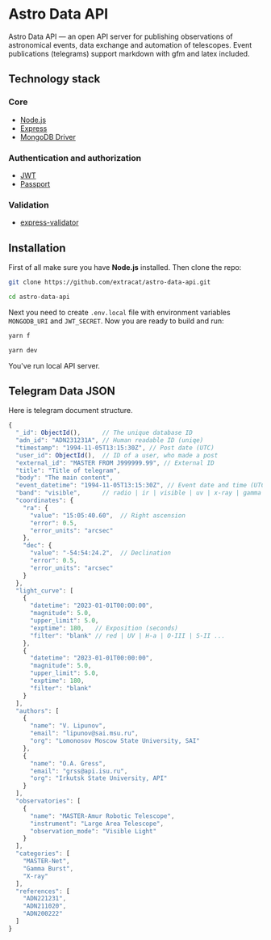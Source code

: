 # Astro Data API 

Astro Data API — an open API server for publishing observations of astronomical events, data exchange and automation of telescopes. Event publications (telegrams) support markdown with gfm and latex included.

## Technology stack

### Core
- [Node.js](https://nodejs.org/)
- [Express](https://expressjs.com)
- [MongoDB Driver](https://mongodb.github.io/node-mongodb-native/)

### Authentication and authorization
- [JWT](https://jwt.io)
- [Passport](https://www.passportjs.org)

### Validation
- [express-validator](https://express-validator.github.io/docs)


## Installation

First of all make sure you have **Node.js** installed. Then clone the repo:

``` sh
git clone https://github.com/extracat/astro-data-api.git

cd astro-data-api
```

Next you need to create `.env.local` file with environment variables `MONGODB_URI` and `JWT_SECRET`. Now you are ready to build and run:

``` sh
yarn f

yarn dev
```

You've run local API server. 


## Telegram Data JSON

Here is telegram document structure.

``` js
{
  "_id": ObjectId(),      // The unique database ID 
  "adn_id": "ADN231231A", // Human readable ID (uniqe)
  "timestamp": "1994-11-05T13:15:30Z", // Post date (UTC)
  "user_id": ObjectId(),  // ID of a user, who made a post
  "external_id": "MASTER FROM J999999.99", // External ID
  "title": "Title of telegram",
  "body": "The main content",
  "event_datetime": "1994-11-05T13:15:30Z", // Event date and time (UTC)
  "band": "visible",      // radio | ir | visible | uv | x-ray | gamma
  "coordinates": {
    "ra": { 
      "value": "15:05:40.60",  // Right ascension 
      "error": 0.5,
      "error_units": "arcsec"
    },
    "dec": {
      "value": "-54:54:24.2",  // Declination
      "error": 0.5,
      "error_units": "arcsec"
    }
  },
  "light_curve": [
    {
      "datetime": "2023-01-01T00:00:00",	
      "magnitude": 5.0,  	
      "upper_limit": 5.0,	
      "exptime": 180,	// Exposition (seconds)
      "filter": "blank" // red | UV | H-a | O-III | S-II ...	
    },	
    {	
      "datetime": "2023-01-01T00:00:00",	
      "magnitude": 5.0,  	
      "upper_limit": 5.0,	
      "exptime": 180,	
      "filter": "blank"	
    }
  ],
  "authors": [
    {
      "name": "V. Lipunov",
      "email": "lipunov@sai.msu.ru",
      "org": "Lomonosov Moscow State University, SAI"
    },
    {
      "name": "O.A. Gress",
      "email": "grss@api.isu.ru", 
      "org": "Irkutsk State University, API"
    }
  ],
  "observatories": [
    {
      "name": "MASTER-Amur Robotic Telescope",
      "instrument": "Large Area Telescope",
      "observation_mode": "Visible Light"
    }
  ],
  "categories": [
    "MASTER-Net",
    "Gamma Burst",
    "X-ray"
  ],
  "references": [
    "ADN221231",
    "ADN211020",
    "ADN200222"
  ]
}

```
